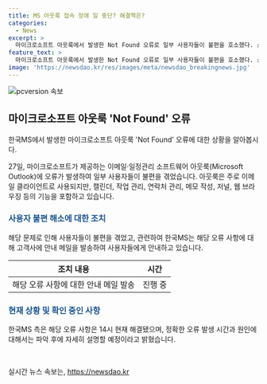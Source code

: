 ```yaml
---
title: MS 아웃룩 접속 장애 일 중단? 해결책은?
categories:
  - News
excerpt: >
  마이크로소프트 아웃룩에서 발생한 Not Found 오류로 일부 사용자들이 불편을 호소했다. 소셜네트워크서비스에는 업무 마비와 관련된 문의가 쏟아지고 있는 가운데, 한국MS는 해당 오류를 고객사에 안내하고 원인을 파악 중이라고 밝혔다. 현재 해당 오류는 해결된 상태이며, 구체적인 발생시간과 원인은 추후에 설명할 예정이다. (150자)
feature_text: >
  마이크로소프트 아웃룩에서 발생한 Not Found 오류로 일부 사용자들이 불편을 호소했다. 소셜네트워크서비스에는 업무 마비와 관련된 문의가 쏟아지고 있는 가운데, 한국MS는 해당 오류를 고객사에 안내하고 원인을 파악 중이라고 밝혔다. 현재 해당 오류는 해결된 상태이며, 구체적인 발생시간과 원인은 추후에 설명할 예정이다. (150자)
image: 'https://newsdao.kr/res/images/meta/newsdao_breakingnews.jpg'
---
```


<p><img src="https://newsdao.kr/res/images/meta/newsdao_breakingnews.jpg" alt="pcversion 속보" /></p>

<h2 data-ke-size="size26">마이크로소프트 아웃룩 'Not Found' 오류</h2>

<p>한국MS에서 발생한 마이크로소프트 아웃룩 'Not Found' 오류에 대한 상황을 알아봅시다.</p>

<p data-ke-size="size16">27일, 마이크로소프트가 제공하는 이메일·일정관리 소프트웨어 아웃룩(Microsoft Outlook)에 오류가 발생하여 일부 사용자들이 불편을 겪었습니다. 아웃룩은 주로 이메일 클라이언트로 사용되지만, 캘린더, 작업 관리, 연락처 관리, 메모 작성, 저널, 웹 브라우징 등의 기능을 포함하고 있습니다.</p>

<h3><b><span style="color: #1a5490;">사용자 불편 해소에 대한 조치</span></b></h3>

<p>해당 문제로 인해 사용자들이 불편을 겪었고, 관련하여 한국MS는 해당 오류 사항에 대해 고객사에 안내 메일을 발송하여 사용자들에게 안내하고 있습니다.</p>

<table>
    <thead>
        <tr>
            <th style="text-align: center;">조치 내용</th>
            <th style="text-align: center;">시간</th>
        </tr>
    </thead>
    <tbody>
        <tr>
            <td style="text-align: center;">해당 오류 사항에 대한 안내 메일 발송</td>
            <td style="text-align: center;">진행 중</td>
        </tr>
    </tbody>
</table>

<h3><b><span style="color: #1a5490;">현재 상황 및 확인 중인 사항</span></b></h3>

<p>한국MS 측은 해당 오류 사항은 14시 현재 해결됐으며, 정확한 오류 발생 시간과 원인에 대해서는 파악 후에 자세히 설명할 예정이라고 밝혔습니다.</p>

<p data-ke-size="size16">&nbsp;</p>
실시간 뉴스 속보는, <a href="https://newsdao.kr" rel="dofollow">https://newsdao.kr</a>


